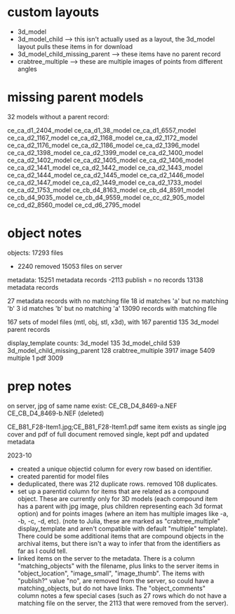 # custom layouts

- 3d_model
- 3d_model_child --> this isn't actually used as a layout, the 3d_model layout pulls these items in for download
- 3d_model_child_missing_parent --> these items have no parent record
- crabtree_multiple --> these are multiple images of points from different angles

# missing parent models

32 models without a parent record:

ce_ca_d1_2404_model
ce_ca_d1_38_model
ce_ca_d1_6557_model
ce_ca_d2_1167_model
ce_ca_d2_1168_model
ce_ca_d2_1172_model
ce_ca_d2_1176_model
ce_ca_d2_1186_model
ce_ca_d2_1396_model
ce_ca_d2_1398_model
ce_ca_d2_1399_model
ce_ca_d2_1400_model
ce_ca_d2_1402_model
ce_ca_d2_1405_model
ce_ca_d2_1406_model
ce_ca_d2_1441_model
ce_ca_d2_1442_model
ce_ca_d2_1443_model
ce_ca_d2_1444_model
ce_ca_d2_1445_model
ce_ca_d2_1446_model
ce_ca_d2_1447_model
ce_ca_d2_1449_model
ce_ca_d2_1733_model
ce_ca_d2_1753_model
ce_cb_d4_8163_model
ce_cb_d4_8591_model
ce_cb_d4_9035_model
ce_cb_d4_9559_model
ce_cc_d2_905_model
ce_cd_d2_8560_model
ce_cd_d6_2795_model

# object notes

objects:
17293 files 
- 2240 removed
15053 files on server

metadata:
15251 metadata records
-2113 publish = no records 
13138 metadata records

27 metadata records with no matching file 
18 id matches 'a' but no matching 'b'
3 id matches 'b' but no matching 'a'
13090 records with matching file 

167 sets of model files (mtl, obj, stl, x3d), with 167 parentid
135 3d_model parent records


display_template counts:
3d_model	135
3d_model_child	539
3d_model_child_missing_parent	128
crabtree_multiple	3917
image	5409
multiple	1
pdf	3009

# prep notes

on server, jpg of same name exist:
CE_CB_D4_8469-a.NEF  
CE_CB_D4_8469-b.NEF
(deleted)

CE_B81_F28-Item1.jpg;CE_B81_F28-Item1.pdf
same item exists as single jpg cover and pdf of full document
removed single, kept pdf and updated metadata

2023-10 

- created a unique objectid column for every row based on identifier.
- created parentid for model files
- deduplicated, there was 212 duplicate rows. removed 108 duplicates.
- set up a parentid column for items that are related as a compound object. These are currently only for 3D models (each compound item has a parent with jpg image, plus children representing each 3d format option) and for points images (where an item has multiple images like -a, -b, -c, -d, etc). (note to Julia, these are marked as "crabtree_multiple" display_template and aren't compatible with default "multiple" template). There could be some additional items that are compound objects in the archival items, but there isn't a way to infer that from the identifiers as far as I could tell.
- linked items on the server to the metadata. There is a column "matching_objects" with the filename, plus links to the server items in "object_location", "image_small", "image_thumb".  The items with "publish?" value "no", are removed from the server, so could have a matching_objects, but do not have links. The "object_comments" column notes a few special cases (such as 27 rows which do not have a matching file on the server, the 2113 that were removed from the server). 
